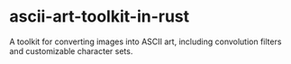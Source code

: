 # ascii-art-toolkit-in-rust
A toolkit for converting images into ASCII art, including convolution filters and customizable character sets.
